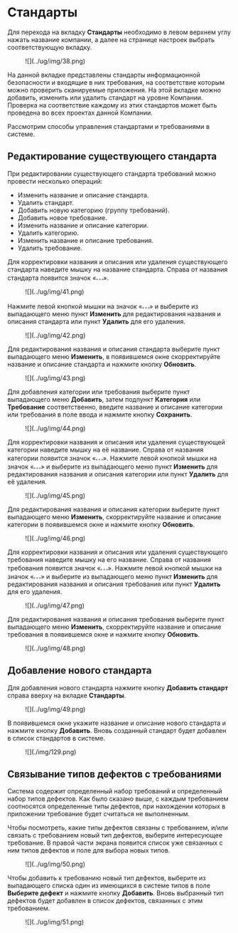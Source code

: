 # Стандарты

Для перехода на вкладку **Стандарты** необходимо в левом верхнем углу нажать название компании, а далее на странице настроек выбрать соответствующую вкладку.

<figure markdown>![](../ug/img/38.png)</figure>
 
На данной вкладке представлены стандарты информационной безопасности и входящие в них требования, на соответствие которым можно проверить сканируемые приложения. На этой вкладке можно добавить, изменить или удалить стандарт на уровне Компании. Проверка на соответствие каждому из этих стандартов может быть проведена во всех проектах данной Компании.

Рассмотрим способы управления стандартами и требованиями в системе.

## Редактирование существующего стандарта

При редактировании существующего стандарта требований можно провести несколько операций:

* Изменить название и описание стандарта.
* Удалить стандарт.
* Добавить новую категорию (группу требований).
* Добавить новое требование.
* Изменить название и описание категории.
* Удалить категорию.
* Изменить название и описание требования.
* Удалить требование.

Для корректировки названия и описания или удаления существующего стандарта наведите мышку на название стандарта. Справа от названия стандарта появится значок «![](../ug/img/3dh.png)».

<figure markdown>![](../ug/img/41.png)</figure>
 
Нажмите левой кнопкой мышки на значок «![](../ug/img/3dh.png)» и выберите из выпадающего меню пункт **Изменить** для редактирования названия и описания стандарта или пункт **Удалить** для его удаления.

<figure markdown>![](../ug/img/42.png)</figure>

Для редактирования названия и описания стандарта выберите пункт выпадающего меню **Изменить**, в появившемся окне скорректируйте название и описание стандарта и нажмите кнопку **Обновить**.

<figure markdown>![](../ug/img/43.png)</figure>
  
Для добавления категории или требования выберите пункт выпадающего меню **Добавить**, затем подпункт **Категория** или **Требование** соответственно, введите название и описание категории или требования в поле ввода и нажмите кнопку **Сохранить**.

<figure markdown>![](../ug/img/44.png)</figure>
  
Для корректировки названия и описания или удаления существующей категории наведите мышку на её название. Справа от названия категории появится значок <nobr>«![](../ug/img/3dh.png)»</nobr>. Нажмите левой кнопкой мышки на значок «![](../ug/img/3dh.png)» и выберите из выпадающего меню пункт **Изменить** для редактирования названия и описания категории или пункт **Удалить** для её удаления.

<figure markdown>![](../ug/img/45.png)</figure>
 
Для редактирования названия и описания категории выберите пункт выпадающего меню **Изменить**, скорректируйте название и описание категории в появившемся окне и нажмите кнопку **Обновить**.

<figure markdown>![](../ug/img/46.png)</figure>
  
Для корректировки названия и описания или удаления существующего требования наведите мышку на его название. Справа от названия требования появится значок «![](../ug/img/3dh.png)». Нажмите левой кнопкой мышки на значок «![](../ug/img/3dh.png)» и выберите из выпадающего меню пункт **Изменить** для редактирования названия и описания требования или пункт **Удалить** для его удаления.

<figure markdown>![](../ug/img/47.png)</figure>
 
Для редактирования названия и описания требования выберите пункт выпадающего меню **Изменить**, скорректируйте название и описание требования в появившемся окне и нажмите кнопку **Обновить**.

<figure markdown>![](../ug/img/48.png)</figure>
 
## Добавление нового стандарта

Для добавления нового стандарта нажмите кнопку **Добавить стандарт** справа вверху на вкладке **Стандарты**.

<figure markdown>![](../ug/img/49.png)</figure>

В появившемся окне укажите название и описание нового стандарта и нажмите кнопку **Добавить**. Вновь созданный стандарт будет добавлен в список стандартов в системе.

<figure markdown>![](./img/129.png)</figure>
 
## Связывание типов дефектов с требованиями

Система содержит определенный набор требований и определенный набор типов дефектов. Как было сказано выше, с каждым требованием соотносятся определенные типы дефектов, при нахождении которых в приложении требование будет считаться не выполненным.

Чтобы посмотреть, какие типы дефектов связаны с требованием, и/или связать с требованием новый тип дефектов, выберите интересующее требование. В правой части экрана появится список уже связанных с ним типов дефектов и поле для выбора новых типов.

<figure markdown>![](../ug/img/50.png)</figure>
 
Чтобы добавить к требованию новый тип дефектов, выберите из выпадающего списка один из имеющихся в системе типов в поле **Выберите дефект** и нажмите кнопку **Добавить**. Вновь выбранный тип дефектов будет добавлен в список дефектов, связанных с этим требованием.

<figure markdown>![](../ug/img/51.png)</figure>
